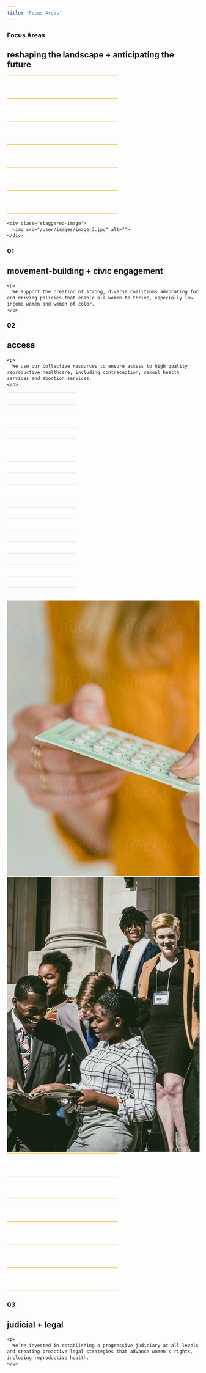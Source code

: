 ```yaml
---
title: 'Focus Areas'
---
```



<div class="header-wrap">
  <h3 class="divot">Focus Areas</h3>
  <h2>reshaping the landscape + anticipating the future</h2>
</div>

<div class="focus-area -one">
  <div class="image-wrap">
    <svg width="290" height="361" viewBox="0 0 290 361" fill="none" xmlns="http://www.w3.org/2000/svg">
      <rect width="290" height="1" fill="#FCAF17"/>
      <rect y="240" width="290" height="1" fill="#FCAF17"/>
      <rect y="120" width="290" height="1" fill="#FCAF17"/>
      <rect y="360" width="290" height="1" fill="#FCAF17"/>
      <rect y="60" width="290" height="1" fill="#FCAF17"/>
      <rect y="300" width="290" height="1" fill="#FCAF17"/>
      <rect y="180" width="290" height="1" fill="#FCAF17"/>
    </svg>

    <div class="staggered-image">
      <img src="/user/images/image-3.jpg" alt="">
    </div>
  </div>

  <div class="body-wrap">
    <h3>01</h3>
    <h2>movement-building + civic engagement</h2>

    <p>
      We support the creation of strong, diverse coalitions advocating for and driving policies that enable all women to thrive, especially low-income women and women of color.
    </p>
  </div>
</div>

<div class="focus-area -two">
  <div class="body-wrap">
    <h3>02</h3>
    <h2>access</h2>

    <p>
      We use our collective resources to ensure access to high quality reproductive healthcare, including contraception, sexual health services and abortion services.
    </p>
  </div>

  <div class="image-wrap">
    <svg width="180" height="541" viewBox="0 0 180 541" fill="none" xmlns="http://www.w3.org/2000/svg">
      <rect width="180" height="1" transform="matrix(-1 0 0 1 180 0)" fill="#DEE2DF"/>
      <rect width="180" height="1" transform="matrix(-1 0 0 1 180 240)" fill="#DEE2DF"/>
      <rect width="180" height="1" transform="matrix(-1 0 0 1 180 120)" fill="#DEE2DF"/>
      <rect width="180" height="1" transform="matrix(-1 0 0 1 180 360)" fill="#DEE2DF"/>
      <rect width="180" height="1" transform="matrix(-1 0 0 1 180 60)" fill="#DEE2DF"/>
      <rect width="180" height="1" transform="matrix(-1 0 0 1 180 300)" fill="#DEE2DF"/>
      <rect width="180" height="1" transform="matrix(-1 0 0 1 180 180)" fill="#DEE2DF"/>
      <rect width="180" height="1" transform="matrix(-1 0 0 1 180 420)" fill="#DEE2DF"/>
      <rect width="180" height="1" transform="matrix(-1 0 0 1 180 510)" fill="#DEE2DF"/>
      <rect width="180" height="1" transform="matrix(-1 0 0 1 180 30)" fill="#DEE2DF"/>
      <rect width="180" height="1" transform="matrix(-1 0 0 1 180 270)" fill="#DEE2DF"/>
      <rect width="180" height="1" transform="matrix(-1 0 0 1 180 150)" fill="#DEE2DF"/>
      <rect width="180" height="1" transform="matrix(-1 0 0 1 180 390)" fill="#DEE2DF"/>
      <rect width="180" height="1" transform="matrix(-1 0 0 1 180 480)" fill="#DEE2DF"/>
      <rect width="180" height="1" transform="matrix(-1 0 0 1 180 90)" fill="#DEE2DF"/>
      <rect width="180" height="1" transform="matrix(-1 0 0 1 180 330)" fill="#DEE2DF"/>
      <rect width="180" height="1" transform="matrix(-1 0 0 1 180 210)" fill="#DEE2DF"/>
      <rect width="180" height="1" transform="matrix(-1 0 0 1 180 450)" fill="#DEE2DF"/>
      <rect width="180" height="1" transform="matrix(-1 0 0 1 180 540)" fill="#DEE2DF"/>
    </svg>
    <div class="staggered-image">
      <img src="/user/images/image-4.jpg" alt="">
    </div>
  </div>

</div>

<div class="focus-area -three">
  <div class="image-wrap">
    <div class="staggered-image">
      <img src="/user/images/image-5.jpg" alt="">
    </div>
    <svg width="290" height="361" viewBox="0 0 290 361" fill="none" xmlns="http://www.w3.org/2000/svg">
      <rect width="290" height="1" fill="#FCAF17"/>
      <rect y="240" width="290" height="1" fill="#FCAF17"/>
      <rect y="120" width="290" height="1" fill="#FCAF17"/>
      <rect y="360" width="290" height="1" fill="#FCAF17"/>
      <rect y="60" width="290" height="1" fill="#FCAF17"/>
      <rect y="300" width="290" height="1" fill="#FCAF17"/>
      <rect y="180" width="290" height="1" fill="#FCAF17"/>
    </svg>
  </div>

  <div class="body-wrap">
    <h3>03</h3>
    <h2 class="h1">judicial + legal</h2>

    <p>
      We’re invested in establishing a progressive judiciary at all levels and creating proactive legal strategies that advance women’s rights, including reproductive health.
    </p>
  </div>
</div>
